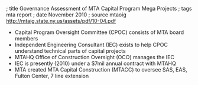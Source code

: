 ; title Governance Assessment of MTA Capital Program Mega Projects
; tags mta report
; date November 2010
; source mtaoig http://mtaig.state.ny.us/assets/pdf/10-04.pdf

- Capital Program Oversight Committee (CPOC) consists of MTA board members
- Independent Engineering Consultant (IEC) exists to help CPOC understand technical parts of capital projects
- MTAHQ Office of Construction Oversight (OCO) manages the IEC
- IEC is presently (2010) under a $7mil annual contract with MTAHQ
- MTA created MTA Capital Construction (MTACC) to oversee SAS, EAS, Fulton Center, 7 line extension
